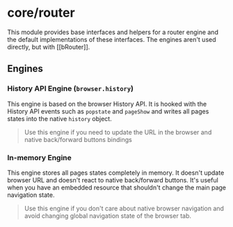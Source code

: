 # core/router

This module provides base interfaces and helpers for a router engine and the default implementations of these interfaces.
The engines aren't used directly, but with [[bRouter]].

## Engines

### History API Engine (`browser.history`)

This engine is based on the browser History API. It is hooked with the History API events
such as `popstate` and `pageShow` and writes all pages states into the native `history` object.

> Use this engine if you need to update the URL in the browser and native back/forward buttons bindings

### In-memory Engine

This engine stores all pages states completely in memory. It doesn't update browser URL and doesn't react to native
back/forward buttons. It's useful when you have an embedded resource that shouldn't change the main page
navigation state.

> Use this engine if you don't care about native browser navigation and avoid changing global navigation state of the
> browser tab.
